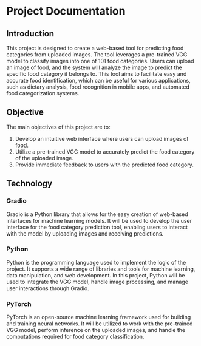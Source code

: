 # Project Documentation

## Introduction

This project is designed to create a web-based tool for predicting food categories from uploaded images. The tool leverages a pre-trained VGG model to classify images into one of 101 food categories. Users can upload an image of food, and the system will analyze the image to predict the specific food category it belongs to. This tool aims to facilitate easy and accurate food identification, which can be useful for various applications, such as dietary analysis, food recognition in mobile apps, and automated food categorization systems.

## Objective

The main objectives of this project are to:
1. Develop an intuitive web interface where users can upload images of food.
2. Utilize a pre-trained VGG model to accurately predict the food category of the uploaded image.
3. Provide immediate feedback to users with the predicted food category.

## Technology

### Gradio

Gradio is a Python library that allows for the easy creation of web-based interfaces for machine learning models. It will be used to develop the user interface for the food category prediction tool, enabling users to interact with the model by uploading images and receiving predictions.

### Python

Python is the programming language used to implement the logic of the project. It supports a wide range of libraries and tools for machine learning, data manipulation, and web development. In this project, Python will be used to integrate the VGG model, handle image processing, and manage user interactions through Gradio.

### PyTorch

PyTorch is an open-source machine learning framework used for building and training neural networks. It will be utilized to work with the pre-trained VGG model, perform inference on the uploaded images, and handle the computations required for food category classification.

